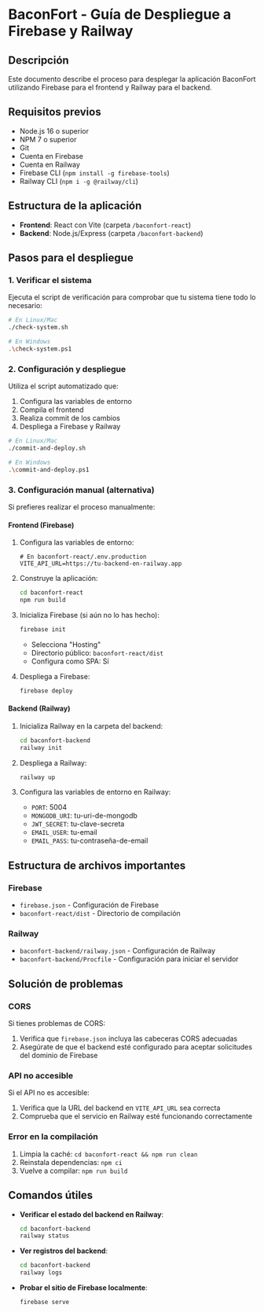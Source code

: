 # BaconFort - Guía de Despliegue a Firebase y Railway

## Descripción
Este documento describe el proceso para desplegar la aplicación BaconFort utilizando Firebase para el frontend y Railway para el backend.

## Requisitos previos
- Node.js 16 o superior
- NPM 7 o superior
- Git
- Cuenta en Firebase
- Cuenta en Railway
- Firebase CLI (`npm install -g firebase-tools`)
- Railway CLI (`npm i -g @railway/cli`)

## Estructura de la aplicación
- **Frontend**: React con Vite (carpeta `/baconfort-react`)
- **Backend**: Node.js/Express (carpeta `/baconfort-backend`)

## Pasos para el despliegue

### 1. Verificar el sistema
Ejecuta el script de verificación para comprobar que tu sistema tiene todo lo necesario:

```bash
# En Linux/Mac
./check-system.sh

# En Windows
.\check-system.ps1
```

### 2. Configuración y despliegue
Utiliza el script automatizado que:
1. Configura las variables de entorno
2. Compila el frontend
3. Realiza commit de los cambios
4. Despliega a Firebase y Railway

```bash
# En Linux/Mac
./commit-and-deploy.sh

# En Windows
.\commit-and-deploy.ps1
```

### 3. Configuración manual (alternativa)

Si prefieres realizar el proceso manualmente:

#### Frontend (Firebase)

1. Configura las variables de entorno:
   ```
   # En baconfort-react/.env.production
   VITE_API_URL=https://tu-backend-en-railway.app
   ```

2. Construye la aplicación:
   ```bash
   cd baconfort-react
   npm run build
   ```

3. Inicializa Firebase (si aún no lo has hecho):
   ```bash
   firebase init
   ```
   - Selecciona "Hosting"
   - Directorio público: `baconfort-react/dist`
   - Configura como SPA: Sí

4. Despliega a Firebase:
   ```bash
   firebase deploy
   ```

#### Backend (Railway)

1. Inicializa Railway en la carpeta del backend:
   ```bash
   cd baconfort-backend
   railway init
   ```

2. Despliega a Railway:
   ```bash
   railway up
   ```

3. Configura las variables de entorno en Railway:
   - `PORT`: 5004
   - `MONGODB_URI`: tu-uri-de-mongodb
   - `JWT_SECRET`: tu-clave-secreta
   - `EMAIL_USER`: tu-email
   - `EMAIL_PASS`: tu-contraseña-de-email

## Estructura de archivos importantes

### Firebase
- `firebase.json` - Configuración de Firebase
- `baconfort-react/dist` - Directorio de compilación

### Railway
- `baconfort-backend/railway.json` - Configuración de Railway
- `baconfort-backend/Procfile` - Configuración para iniciar el servidor

## Solución de problemas

### CORS
Si tienes problemas de CORS:
1. Verifica que `firebase.json` incluya las cabeceras CORS adecuadas
2. Asegúrate de que el backend esté configurado para aceptar solicitudes del dominio de Firebase

### API no accesible
Si el API no es accesible:
1. Verifica que la URL del backend en `VITE_API_URL` sea correcta
2. Comprueba que el servicio en Railway esté funcionando correctamente

### Error en la compilación
1. Limpia la caché: `cd baconfort-react && npm run clean`
2. Reinstala dependencias: `npm ci`
3. Vuelve a compilar: `npm run build`

## Comandos útiles

- **Verificar el estado del backend en Railway**:
  ```bash
  cd baconfort-backend
  railway status
  ```

- **Ver registros del backend**:
  ```bash
  cd baconfort-backend
  railway logs
  ```

- **Probar el sitio de Firebase localmente**:
  ```bash
  firebase serve
  ```
